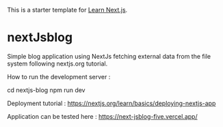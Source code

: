 This is a starter template for [Learn Next.js](https://nextjs.org/learn).
# nextJsblog

Simple blog application using NextJs fetching external data from the file system following nextjs.org tutorial.

How to run the development server : 

cd nextjs-blog
npm run dev

Deployment tutorial : https://nextjs.org/learn/basics/deploying-nextjs-app

Application can be tested here : https://next-jsblog-five.vercel.app/
